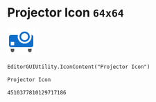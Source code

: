 # Projector Icon `64x64`
<img src="/img/Projector%20Icon.png" width=64 height=64>

``` CSharp
EditorGUIUtility.IconContent("Projector Icon")
```
```
Projector Icon
```
```
4510377810129717186
```
